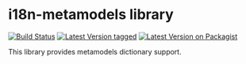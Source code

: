 # i18n-metamodels library

[![Build Status](https://travis-ci.org/cyberspectrum/i18n-metamodels.png)](https://travis-ci.org/cyberspectrum/i18n-metamodels)
[![Latest Version tagged](http://img.shields.io/github/tag/cyberspectrum/i18n-metamodels.svg)](https://github.com/cyberspectrum/i18n-metamodels/tags)
[![Latest Version on Packagist](http://img.shields.io/packagist/v/cyberspectrum/i18n-metamodels.svg)](https://packagist.org/packages/cyberspectrum/i18n-metamodels)

This library provides metamodels dictionary support.
